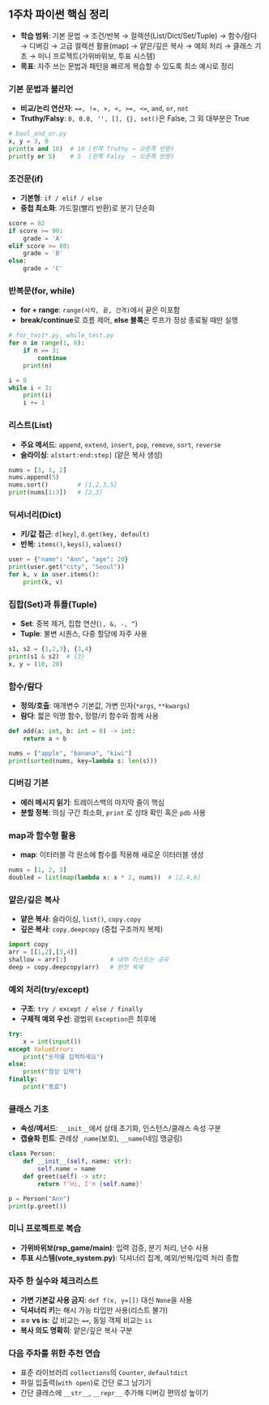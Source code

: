 ## 1주차 파이썬 핵심 정리

- **학습 범위**: 기본 문법 → 조건/반복 → 컬렉션(List/Dict/Set/Tuple) → 함수/람다 → 디버깅 → 고급 컬렉션 활용(map) → 얕은/깊은 복사 → 예외 처리 → 클래스 기초 → 미니 프로젝트(가위바위보, 투표 시스템)
- **목표**: 자주 쓰는 문법과 패턴을 빠르게 복습할 수 있도록 최소 예시로 정리

### 기본 문법과 불리언
- **비교/논리 연산자**: `==, !=, >, <, >=, <=`, `and`, `or`, `not`
- **Truthy/Falsy**: `0, 0.0, '', [], {}, set()`은 False, 그 외 대부분은 True
```python
# bool_and_or.py
x, y = 3, 0
print(x and 10)  # 10 (왼쪽 Truthy → 오른쪽 반환)
print(y or 5)    # 5  (왼쪽 Falsy  → 오른쪽 반환)
```

### 조건문(if)
- **기본형**: `if / elif / else`
- **중첩 최소화**: 가드절(빨리 반환)로 분기 단순화
```python
score = 82
if score >= 90:
    grade = 'A'
elif score >= 80:
    grade = 'B'
else:
    grade = 'C'
```

### 반복문(for, while)
- **for + range**: `range(시작, 끝, 간격)`에서 끝은 미포함
- **break/continue**로 흐름 제어, **else 블록**은 루프가 정상 종료될 때만 실행
```python
# for_test*.py, while_test.py
for n in range(1, 6):
    if n == 3:
        continue
    print(n)

i = 0
while i < 3:
    print(i)
    i += 1
```

### 리스트(List)
- **주요 메서드**: `append`, `extend`, `insert`, `pop`, `remove`, `sort`, `reverse`
- **슬라이싱**: `a[start:end:step]` (얕은 복사 생성)
```python
nums = [3, 1, 2]
nums.append(5)
nums.sort()        # [1,2,3,5]
print(nums[1:3])   # [2,3]
```

### 딕셔너리(Dict)
- **키/값 접근**: `d[key]`, `d.get(key, default)`
- **반복**: `items()`, `keys()`, `values()`
```python
user = {"name": "Ann", "age": 20}
print(user.get("city", "Seoul"))
for k, v in user.items():
    print(k, v)
```

### 집합(Set)과 튜플(Tuple)
- **Set**: 중복 제거, 집합 연산(`|, &, -, ^`)
- **Tuple**: 불변 시퀀스, 다중 할당에 자주 사용
```python
s1, s2 = {1,2,3}, {3,4}
print(s1 & s2)  # {3}
x, y = (10, 20)
```

### 함수/람다
- **정의/호출**: 매개변수 기본값, 가변 인자(`*args`, `**kwargs`)
- **람다**: 짧은 익명 함수, 정렬/키 함수와 함께 사용
```python
def add(a: int, b: int = 0) -> int:
    return a + b

nums = ["apple", "banana", "kiwi"]
print(sorted(nums, key=lambda s: len(s)))
```

### 디버깅 기본
- **에러 메시지 읽기**: 트레이스백의 마지막 줄이 핵심
- **분할 정복**: 의심 구간 최소화, `print` 로 상태 확인 혹은 `pdb` 사용

### map과 함수형 활용
- **map**: 이터러블 각 원소에 함수를 적용해 새로운 이터러블 생성
```python
nums = [1, 2, 3]
doubled = list(map(lambda x: x * 2, nums))  # [2,4,6]
```

### 얕은/깊은 복사
- **얕은 복사**: 슬라이싱, `list()`, `copy.copy`
- **깊은 복사**: `copy.deepcopy` (중첩 구조까지 복제)
```python
import copy
arr = [[1,2],[3,4]]
shallow = arr[:]            # 내부 리스트는 공유
deep = copy.deepcopy(arr)   # 완전 복제
```

### 예외 처리(try/except)
- **구조**: `try / except / else / finally`
- **구체적 예외 우선**: 광범위 `Exception`은 최후에
```python
try:
    x = int(input())
except ValueError:
    print("숫자를 입력하세요")
else:
    print("정상 입력")
finally:
    print("종료")
```

### 클래스 기초
- **속성/메서드**: `__init__`에서 상태 초기화, 인스턴스/클래스 속성 구분
- **캡슐화 힌트**: 관례상 `_name`(보호), `__name`(네임 맹글링)
```python
class Person:
    def __init__(self, name: str):
        self.name = name
    def greet(self) -> str:
        return f"Hi, I'm {self.name}"

p = Person("Ann")
print(p.greet())
```

### 미니 프로젝트로 복습
- **가위바위보(rsp_game/main)**: 입력 검증, 분기 처리, 난수 사용
- **투표 시스템(vote_system.py)**: 딕셔너리 집계, 예외/반복/입력 처리 종합

### 자주 한 실수와 체크리스트
- **가변 기본값 사용 금지**: `def f(x, y=[])` 대신 `None`을 사용
- **딕셔너리 키**는 해시 가능 타입만 사용(리스트 불가)
- **== vs is**: 값 비교는 `==`, 동일 객체 비교는 `is`
- **복사 의도 명확히**: 얕은/깊은 복사 구분

### 다음 주차를 위한 추천 연습
- 표준 라이브러리 `collections`의 `Counter`, `defaultdict`
- 파일 입출력(`with open`)로 간단 로그 남기기
- 간단 클래스에 `__str__`, `__repr__` 추가해 디버깅 편의성 높이기
